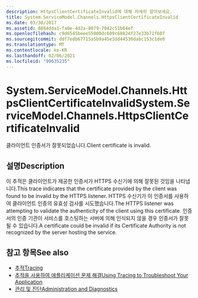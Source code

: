 ```yaml
---
description: HttpsClientCertificateInvalid에 대해 자세히 알아보세요.
title: System.ServiceModel.Channels.HttpsClientCertificateInvalid
ms.date: 03/30/2017
ms.assetid: 8884dda1-fa0e-4d2a-8079-7042c51b64ef
ms.openlocfilehash: c9d6545beee55000dc609c68824f27e33b71f60f
ms.sourcegitcommit: ddf7edb67715a5b9a45e3dd44536dabc153c1de0
ms.translationtype: MT
ms.contentlocale: ko-KR
ms.lasthandoff: 02/06/2021
ms.locfileid: "99635235"
---
```

# <a name="systemservicemodelchannelshttpsclientcertificateinvalid"></a><span data-ttu-id="cff19-103">System.ServiceModel.Channels.HttpsClientCertificateInvalid</span><span class="sxs-lookup"><span data-stu-id="cff19-103">System.ServiceModel.Channels.HttpsClientCertificateInvalid</span></span>

<span data-ttu-id="cff19-104">클라이언트 인증서가 잘못되었습니다.</span><span class="sxs-lookup"><span data-stu-id="cff19-104">Client certificate is invalid.</span></span>  
  
## <a name="description"></a><span data-ttu-id="cff19-105">설명</span><span class="sxs-lookup"><span data-stu-id="cff19-105">Description</span></span>  

 <span data-ttu-id="cff19-106">이 추적은 클라이언트가 제공한 인증서가 HTTPS 수신기에 의해 잘못된 것임을 나타냅니다.</span><span class="sxs-lookup"><span data-stu-id="cff19-106">This trace indicates that the certificate provided by the client was found to be invalid by the HTTPS listener.</span></span> <span data-ttu-id="cff19-107">HTTPS 수신기가 이 인증서를 사용하여 클라이언트 인증의 유효성 검사를 시도했습니다.</span><span class="sxs-lookup"><span data-stu-id="cff19-107">The HTTPS listener was attempting to validate the authenticity of the client using this certificate.</span></span> <span data-ttu-id="cff19-108">인증서의 인증 기관이 서비스를 호스팅하는 서버에 의해 인식되지 않을 경우 인증서가 잘못될 수 있습니다.</span><span class="sxs-lookup"><span data-stu-id="cff19-108">A certificate could be invalid if its Certificate Authority is not recognized by the server hosting the service.</span></span>  
  
## <a name="see-also"></a><span data-ttu-id="cff19-109">참고 항목</span><span class="sxs-lookup"><span data-stu-id="cff19-109">See also</span></span>

- [<span data-ttu-id="cff19-110">추적</span><span class="sxs-lookup"><span data-stu-id="cff19-110">Tracing</span></span>](index.md)
- [<span data-ttu-id="cff19-111">추적을 사용하여 애플리케이션 문제 해결</span><span class="sxs-lookup"><span data-stu-id="cff19-111">Using Tracing to Troubleshoot Your Application</span></span>](using-tracing-to-troubleshoot-your-application.md)
- [<span data-ttu-id="cff19-112">관리 및 진단</span><span class="sxs-lookup"><span data-stu-id="cff19-112">Administration and Diagnostics</span></span>](../index.md)
